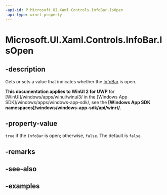 ```yaml
---
-api-id: P:Microsoft.UI.Xaml.Controls.InfoBar.IsOpen
-api-type: winrt property
---
```


# Microsoft.UI.Xaml.Controls.InfoBar.IsOpen

<!--
public bool IsOpen { get; set; }
-->


## -description

Gets or sets a value that indicates whether the [InfoBar](infobar.md) is open.

**This documentation applies to WinUI 2 for UWP** for [WinUI]/windows/apps/winui/winui3/ in the [Windows App SDK]/windows/apps/windows-app-sdk/, see the **[Windows App SDK namespaces]/windows/windows-app-sdk/api/winrt/**.

## -property-value

`true` if the `InfoBar` is open; otherwise, `false`. The default is `false`.

## -remarks

## -see-also

## -examples


